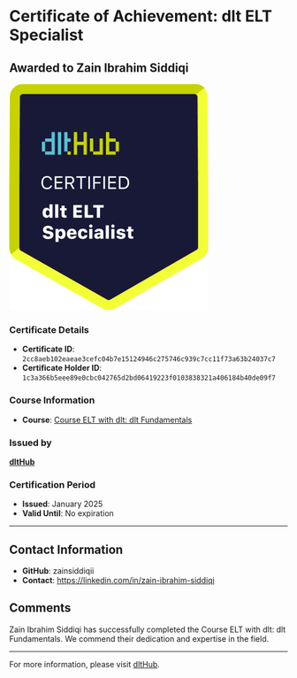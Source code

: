 
# Certificate of Achievement: dlt ELT Specialist

## Awarded to **Zain Ibrahim Siddiqi**

![Course Image](../badges/dlt_ELT_specialist.png)

### Certificate Details
- **Certificate ID**: `2cc8aeb102eaeae3cefc04b7e15124946c275746c939c7cc11f73a63b24037c7`
- **Certificate Holder ID**: `1c3a366b5eee89e0cbc042765d2bd06419223f0103838321a406184b40de09f7`

### Course Information
- **Course**: [Course ELT with dlt: dlt Fundamentals](https://github.com/dlt-hub/dlthub-education/tree/main/courses/dlt_fundamentals_dec_2024)

### Issued by
[**dltHub**](https://dlthub.com/) 

### Certification Period
- **Issued**: January 2025
- **Valid Until**: No expiration

---

## Contact Information
- **GitHub**: zainsiddiqii
- **Contact**: https://linkedin.com/in/zain-ibrahim-siddiqi

## Comments
Zain Ibrahim Siddiqi has successfully completed the Course ELT with dlt: dlt Fundamentals. We commend their dedication and expertise in the field.

---

For more information, please visit [dltHub](https://dlthub.com/).
    